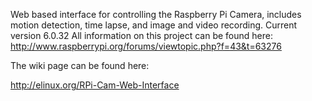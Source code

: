 Web based interface for controlling the Raspberry Pi Camera, includes motion detection, time lapse, and image and video recording.
Current version 6.0.32
All information on this project can be found here: http://www.raspberrypi.org/forums/viewtopic.php?f=43&t=63276

The wiki page can be found here:

http://elinux.org/RPi-Cam-Web-Interface
